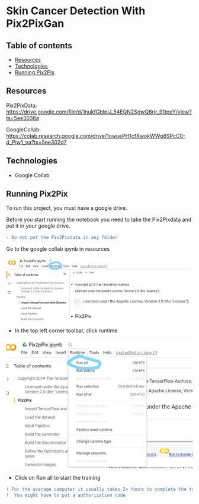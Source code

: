 # Skin Cancer Detection With Pix2PixGan

## Table of contents
* [Resources](#resources)
* [Technologies](#technologies)
* [Running Pix2Pix](#running-pix2pix)

## Resources
Pix2PixData: https://drive.google.com/file/d/1nukfGbIpiJ_54EQN2SgwQ8rjr_91tpxY/view?ts=5ee3038a

GoogleCollab: https://colab.research.google.com/drive/1owuePH1cfXwokWWg8SPcC0-d_Piw1_na?ts=5ee302d7
	
## Technologies
* Google Collab

## Running Pix2Pix
To run this project, you must have a google drive.

Before you start running the notebook you need to take the Pix2Pixdata and put it in your google drive. 
```diff 
- Do not put the Pix2Pixdata in any folder
```
Go to the google collab ipynb in resources

![Image of runtime](Runtime_LI.jpg)

* In the top left corner toolbar, click runtime

![Image of runtime](Runtime2_LI.jpg)

* Click on Run all to start the training

```diff 
! For the average computer it usually takes 2+ hours to complete the training
!  You might have to put a authorization code
```


